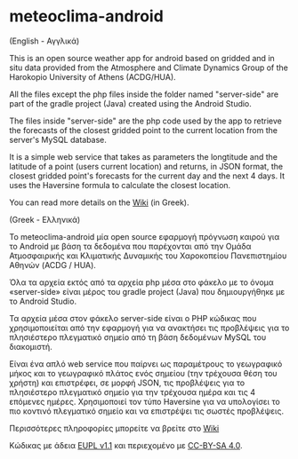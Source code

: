 # meteoclima-android

(English - Αγγλικά)

This is an open source weather app for android based on gridded and in situ data provided from the Atmosphere and Climate Dynamics Group of the Harokopio University of Athens (ACDG/HUA).

All the files except the php files inside the folder named "server-side" are part of the gradle project (Java) created using the Android Studio.

The files inside "server-side" are the php code used by the app to retrieve the forecasts of the closest gridded point to the current location from the server's MySQL database.

It is a simple web service that takes as parameters the longtitude and the latitude of a point (users current location) and returns, in JSON format, the closest gridded point's forecasts for the current day and the next 4 days. It uses the Haversine formula to calculate the closest location.

You can read more details on the <a href="https://github.com/ellak-monades-aristeias/meteoclima-android/wiki">Wiki</a> (in Greek).

(Greek - Ελληνικά)

Το meteoclima-android μία open source εφαρμογή πρόγνωση καιρού για το Android με βάση τα δεδομένα που παρέχονται από την Ομάδα Ατμοσφαιρικής και Κλιματικής Δυναμικής του Χαροκοπείου Πανεπιστημίου Αθηνών (ACDG / HUA).

Όλα τα αρχεία εκτός από τα αρχεία php μέσα στο φάκελο με το όνομα «server-side» είναι μέρος του gradle project (Java) που δημιουργήθηκε με το Android Studio.

Τα αρχεία μέσα στον φάκελο server-side είναι ο PHP κώδικας που χρησιμοποιείται από την εφαρμογή για να ανακτήσει τις προβλέψεις για το πλησιέστερο πλεγματικό σημείο από τη βάση δεδομένων MySQL του διακομιστή.

Είναι ένα απλό web service που παίρνει ως παραμέτρους το γεωγραφικό μήκος και το γεωγραφικό πλάτος ενός σημείου (την τρέχουσα θέση του χρήστη) και επιστρέφει, σε μορφή JSON, τις προβλέψεις για το πλησιέστερο πλεγματικό σημείο για την τρέχουσα ημέρα και τις 4 επόμενες ημέρες. Χρησιμοποιεί τον τύπο Haversine για να υπολογίσει το πιο κοντινό πλεγματικό σημείο και να επιστρέψει τις σωστές προβλέψεις.

Περισσότερες πληροφορίες μπορείτε να βρείτε στο <a href="https://github.com/ellak-monades-aristeias/meteoclima-android/wiki">Wiki</a> 

Κώδικας με άδεια <a href="https://github.com/ellak-monades-aristeias/meteoclima-android/blob/master/LICENSE_GR.pdf">EUPL v1.1</a> και περιεχομένο με <a href="https://creativecommons.org/licenses/by-sa/4.0/">CC-BY-SA 4.0</a>.
